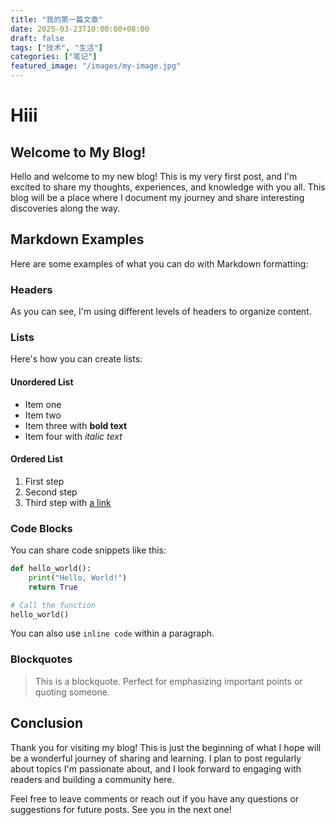 ```yaml
---
title: "我的第一篇文章"
date: 2025-03-23T10:00:00+08:00
draft: false
tags: ["技术", "生活"]
categories: ["笔记"]
featured_image: "/images/my-image.jpg"
---
```


# Hiii

## Welcome to My Blog!

Hello and welcome to my new blog! This is my very first post, and I'm excited to share my thoughts, experiences, and knowledge with you all. This blog will be a place where I document my journey and share interesting discoveries along the way.

## Markdown Examples

Here are some examples of what you can do with Markdown formatting:

### Headers

As you can see, I'm using different levels of headers to organize content.

### Lists

Here's how you can create lists:

#### Unordered List
- Item one
- Item two
- Item three with **bold text**
- Item four with *italic text*

#### Ordered List
1. First step
2. Second step
3. Third step with [a link](https://example.com)

### Code Blocks

You can share code snippets like this:

```python
def hello_world():
    print("Hello, World!")
    return True

# Call the function
hello_world()
```

You can also use `inline code` within a paragraph.

### Blockquotes

> This is a blockquote.
> Perfect for emphasizing important points or quoting someone.

## Conclusion

Thank you for visiting my blog! This is just the beginning of what I hope will be a wonderful journey of sharing and learning. I plan to post regularly about topics I'm passionate about, and I look forward to engaging with readers and building a community here.

Feel free to leave comments or reach out if you have any questions or suggestions for future posts. See you in the next one!
